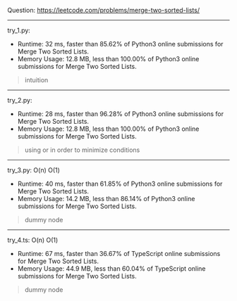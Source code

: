 Question: https://leetcode.com/problems/merge-two-sorted-lists/

---

try_1.py:

* Runtime: 32 ms, faster than 85.62% of Python3 online submissions for Merge Two Sorted Lists.
* Memory Usage: 12.8 MB, less than 100.00% of Python3 online submissions for Merge Two Sorted Lists.

> intuition

---

try_2.py:

* Runtime: 28 ms, faster than 96.28% of Python3 online submissions for Merge Two Sorted Lists.
* Memory Usage: 12.8 MB, less than 100.00% of Python3 online submissions for Merge Two Sorted Lists.

> using or in order to minimize conditions

---

try_3.py: O(n) O(1)

* Runtime: 40 ms, faster than 61.85% of Python3 online submissions for Merge Two Sorted Lists.
* Memory Usage: 14.2 MB, less than 86.14% of Python3 online submissions for Merge Two Sorted Lists.

> dummy node

---

try_4.ts: O(n) O(1)

* Runtime: 67 ms, faster than 36.67% of TypeScript online submissions for Merge Two Sorted Lists.
* Memory Usage: 44.9 MB, less than 60.04% of TypeScript online submissions for Merge Two Sorted Lists.

> dummy node
